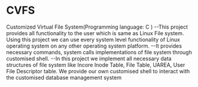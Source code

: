 # CVFS

Customized Virtual File System(Programming language: C )
--This project provides all functionality to the user which is same as Linux File system. Using this project we can use every system level
functionality of Linux operating system on any other operating
system platform.
--It provides necessary commands, system calls implementations of file system through customised shell. 
--In this project we implement all necessary data structures of file system like Incore Inode Table, File Table, UAREA, User File Descriptor table. We provide our own customised shell to interact with the
customised database management system
